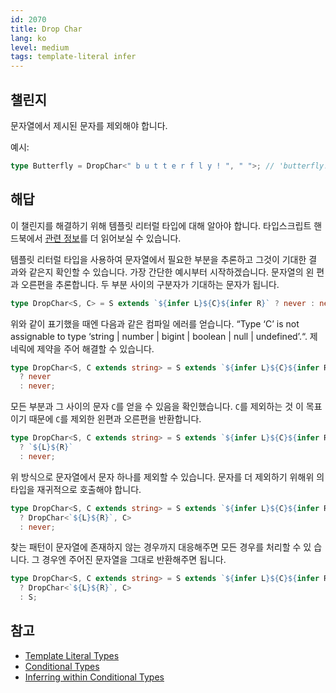 ```yaml
---
id: 2070
title: Drop Char
lang: ko
level: medium
tags: template-literal infer
---
```


## 챌린지

문자열에서 제시된 문자를 제외해야 합니다.

예시:

```typescript
type Butterfly = DropChar<" b u t t e r f l y ! ", " ">; // 'butterfly!'
```

## 해답

이 챌린지를 해결하기 위해 템플릿 리터럴 타입에 대해 알아야 합니다. 타입스크립트
핸드북에서
[관련 정보](https://www.typescriptlang.org/docs/handbook/2/template-literal-types.html)를
더 읽어보실 수 있습니다.

템플릿 리터럴 타입을 사용하여 문자열에서 필요한 부분을 추론하고 그것이 기대한 결
과와 같은지 확인할 수 있습니다. 가장 간단한 예시부터 시작하겠습니다. 문자열의 왼
편과 오른편을 추론합니다. 두 부분 사이의 구분자가 기대하는 문자가 됩니다.

```typescript
type DropChar<S, C> = S extends `${infer L}${C}${infer R}` ? never : never;
```

위와 같이 표기했을 때엔 다음과 같은 컴파일 에러를 얻습니다. “Type ‘C’ is not
assignable to type ‘string | number | bigint | boolean | null | undefined’.“. 제
네릭에 제약을 주어 해결할 수 있습니다.

```typescript
type DropChar<S, C extends string> = S extends `${infer L}${C}${infer R}`
  ? never
  : never;
```

모든 부분과 그 사이의 문자 `C`를 얻을 수 있음을 확인했습니다. `C`를 제외하는 것
이 목표이기 때문에 `C`를 제외한 왼편과 오른편을 반환합니다.

```typescript
type DropChar<S, C extends string> = S extends `${infer L}${C}${infer R}`
  ? `${L}${R}`
  : never;
```

위 방식으로 문자열에서 문자 하나를 제외할 수 있습니다. 문자를 더 제외하기 위해위
의 타입을 재귀적으로 호출해야 합니다.

```typescript
type DropChar<S, C extends string> = S extends `${infer L}${C}${infer R}`
  ? DropChar<`${L}${R}`, C>
  : never;
```

찾는 패턴이 문자열에 존재하지 않는 경우까지 대응해주면 모든 경우를 처리할 수 있
습니다. 그 경우엔 주어진 문자열을 그대로 반환해주면 됩니다.

```typescript
type DropChar<S, C extends string> = S extends `${infer L}${C}${infer R}`
  ? DropChar<`${L}${R}`, C>
  : S;
```

## 참고

- [Template Literal Types](https://www.typescriptlang.org/docs/handbook/2/template-literal-types.html)
- [Conditional Types](https://www.typescriptlang.org/docs/handbook/2/conditional-types.html)
- [Inferring within Conditional Types](https://www.typescriptlang.org/docs/handbook/2/conditional-types.html#inferring-within-conditional-types)
